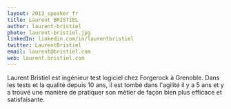 ```yaml
---
layout: 2013_speaker_fr
title: Laurent BRISTIEL
author: laurent-bristiel
photo: laurent-bristiel.jpg
linkedIn: linkedin.com/in/laurentbristiel
twitter: LaurentBristiel
email: laurent@bristiel.com
web: laurent.bristiel.com
---
```


Laurent Bristiel est ingénieur test logiciel chez Forgerock à Grenoble. Dans les tests et la qualité depuis 10 ans, il est tombé dans l'agilité il y a 5 ans et y a trouvé une manière de pratiquer son métier de façon bien plus efficace et satisfaisante.